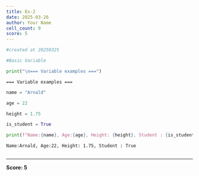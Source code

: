 ```yaml
---
title: Ex-2
date: 2025-03-26
author: Your Name
cell_count: 9
score: 5
---
```


```python
#created at 20250325
```


```python
#Basic Variable
```


```python
print("\n=== Variable examples ===")
```

    
    === Variable examples ===



```python
name = "Arnald"
```


```python
age = 22
```


```python
height = 1.75
```


```python
is_student = True
```


```python
print(f"Name:{name}, Age:{age}, Height: {height}, Student : {is_student}")
```

    Name:Arnald, Age:22, Height: 1.75, Student : True



```python

```


---
**Score: 5**